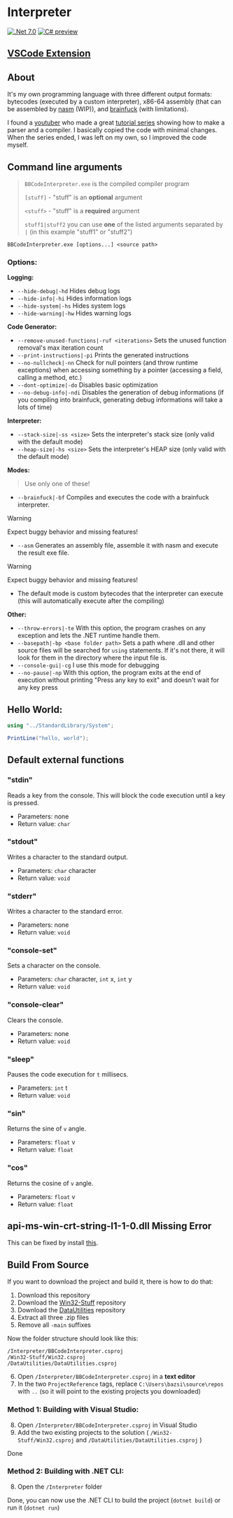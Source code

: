 # Interpreter

[![.Net 7.0](https://img.shields.io/badge/.NET-7.0-5C2D91)](#)
[![C# preview](https://img.shields.io/badge/C%23-preview-239120.svg)](#)

## [VSCode Extension](https://github.com/BBpezsgo/InterpreterVSCodeExtension)

## About
It's my own programming language with three different output formats: bytecodes (executed by a custom interpreter), x86-64 assembly (that can be assembled by [nasm](https://www.nasm.us/) (WIP)), and [brainfuck](https://esolangs.org/wiki/brainfuck) (with limitations).

I found a [youtuber](https://www.youtube.com/c/uliwitness) who made a great [tutorial series](https://www.youtube.com/watch?v=2DTNDrdqGlo&list=PLZjGMBjt_VVAMW53XnMtNfAQowZwMviBF) showing how to make a parser and a compiler. I basically copied the code with minimal changes. When the series ended, I was left on my own, so I improved the code myself.

## Command line arguments

> `BBCodeInterpreter.exe` is the compiled compiler program
> 
> `[stuff]` - "stuff" is an **optional** argument
> 
> `<stuff>` - "stuff" is a **required** argument
> 
> `stuff1|stuff2` you can use **one** of the listed arguments separated by `|` (in this example "stuff1" or "stuff2")

`BBCodeInterpreter.exe [options...] <source path>`

### Options:

**Logging:**
- `--hide-debug|-hd` Hides debug logs
- `--hide-info|-hi` Hides information logs
- `--hide-system|-hs` Hides system logs
- `--hide-warning|-hw` Hides warning logs

**Code Generator:**
- `--remove-unused-functions|-ruf <iterations>` Sets the unused function removal's max iteration count
- `--print-instructions|-pi` Prints the generated instructions
- `--no-nullcheck|-nn` Check for null pointers (and throw runtime exceptions) when accessing something by a pointer (accessing a field, calling a method, etc.)
- `--dont-optimize|-do` Disables basic optimization
- `--no-debug-info|-ndi` Disables the generation of debug informations (if you compiling into brainfuck, generating debug informations will take a lots of time)

**Interpreter:**
- `--stack-size|-ss <size>` Sets the interpreter's stack size (only valid with the default mode)
- `--heap-size|-hs <size>` Sets the interpreter's HEAP size (only valid with the default mode)

**Modes:**
> Use only one of these!
- `--brainfuck|-bf` Compiles and executes the code with a brainfuck interpreter.
> [!WARNING]
> Expect buggy behavior and missing features!
- `--asm` Generates an assembly file, assemble it with nasm and execute the result exe file.
> [!WARNING]
> Expect buggy behavior and missing features!
- The default mode is custom bytecodes that the interpreter can execute (this will automatically execute after the compiling)

**Other:**
- `--throw-errors|-te` With this option, the program crashes on any exception and lets the .NET runtime handle them.
- `--basepath|-bp <base folder path>` Sets a path where .dll and other source files will be searched for `using` statements. If it's not there, it will look for them in the directory where the input file is.
- `--console-gui|-cg` I use this mode for debugging
- `--no-pause|-np` With this option, the program exits at the end of execution without printing "Press any key to exit" and doesn't wait for any key press

## Hello World:
```cs
using "../StandardLibrary/System";

PrintLine("hello, world");
```

## Default external functions

### "stdin"
Reads a key from the console. This will block the code execution until a key is pressed.
- Parameters: none
- Return value: `char`

### "stdout"
Writes a character to the standard output.
- Parameters: `char` character
- Return value: `void`

### "stderr"
Writes a character to the standard error.
- Parameters: none
- Return value: `void`

### "console-set"
Sets a character on the console.
- Parameters: `char` character, `int` x, `int` y
- Return value: `void`

### "console-clear"
Clears the console.
- Parameters: none
- Return value: `void`

### "sleep"
Pauses the code execution for `t` millisecs.
- Parameters: `int` t
- Return value: `void`

### "sin"
Returns the sine of `v` angle.
- Parameters: `float` v
- Return value: `float`

### "cos"
Returns the cosine of `v` angle.
- Parameters: `float` v
- Return value: `float`

## api-ms-win-crt-string-l1-1-0.dll Missing Error
This can be fixed by install [this](https://learn.microsoft.com/en-us/cpp/windows/latest-supported-vc-redist?view=msvc-170).

## Build From Source

If you want to download the project and build it, there is how to do that:
1. Download this repository
2. Download the [Win32-Stuff](https://github.com/BBpezsgo/Win32-Stuff) repository
3. Download the [DataUtilities](https://github.com/BBpezsgo/DataUtilities) repository
4. Extract all three .zip files
5. Remove all `-main` suffixes

Now the folder structure should look like this:
```
/Interpreter/BBCodeInterpreter.csproj
/Win32-Stuff/Win32.csproj
/DataUtilities/DataUtilities.csproj
```

6. Open `/Interpreter/BBCodeInterpreter.csproj` in a **text editor**
7. In the two `ProjectReference` tags, replace `C:\Users\bazsi\source\repos` with `..` (so it will point to the existing projects you downloaded)

### Method 1: Building with Visual Studio:

8. Open `/Interpreter/BBCodeInterpreter.csproj` in Visual Studio
9. Add the two existing projects to the solution 
   ( `/Win32-Stuff/Win32.csproj` and `/DataUtilities/DataUtilities.csproj` )

Done

### Method 2: Building with .NET CLI:

8. Open the `/Interpreter` folder

Done, you can now use the .NET CLI to build the project (`dotnet build`) or run it (`dotnet run`)
